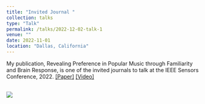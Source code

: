 ```yaml
---
title: "Invited Journal "
collection: talks
type: "Talk"
permalink: /talks/2022-12-02-talk-1
venue: ""
date: 2022-11-01
location: "Dallas, California"
---
```


My publication, Revealing Preference in Popular Music through Familiarity and Brain Response, is one of the invited journals to talk at the IEEE Sensors Conference, 2022. [[Paper]](https://ieeexplore.ieee.org/document/9402806) [[Video]](https://youtu.be/jdnipFzvos4)

<br/><img src='/images/500x300.png'>
